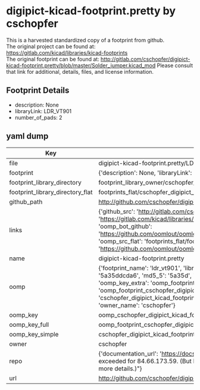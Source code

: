 # digipict-kicad-footprint.pretty by cschopfer  
This is a harvested standardized copy of a footprint from github.  
The original project can be found at:  
https://gitlab.com/kicad/libraries/kicad-footprints  
The original footprint can be found at:
http://gitlab.com/cschopfer/digipict-kicad-footprint.pretty/blob/master/Solder_jumper.kicad_mod
Please consult that link for additional, details, files, and license information.  
## Footprint Details
* description: None  
* libraryLink: LDR_VT901  
* number_of_pads: 2  
## yaml dump  
| Key | Value |  
| --- | --- |  
| file | digipict-kicad-footprint.pretty/LDR_VT901.kicad_mod |  
| footprint | {'description': None, 'libraryLink': 'LDR_VT901', 'number_of_pads': 2} |  
| footprint_library_directory | footprint_library_owner/cschopfer_digipict-kicad-footprint.pretty |  
| footprint_library_directory_flat | footprints_flat/cschopfer_digipict_kicad_footprint_ldr_vt901/working |  
| github_path | http://github.com/cschopfer/digipict-kicad-footprint.pretty/blob/master/LDR_VT901.kicad_mod |  
| links | {'github_src': 'http://gitlab.com/cschopfer/digipict-kicad-footprint.pretty/blob/master/Solder_jumper.kicad_mod', 'github_src_repo': 'https://gitlab.com/kicad/libraries/kicad-footprints', 'oomp_bot': 'footprints/cschopfer_digipict_kicad_footprint_ldr_vt901/working', 'oomp_bot_github': 'https://github.com/oomlout/oomlout_oomp_footprint_bot/tree/main/footprints/cschopfer_digipict_kicad_footprint_ldr_vt901/working', 'oomp_src_flat': 'footprints_flat/footprints_flat/cschopfer_digipict_kicad_footprint_ldr_vt901/working', 'oomp_src_flat_github': 'https://github.com/oomlout/oomlout_oomp_footprint_src/tree/main/footprints_flat/cschopfer_digipict_kicad_footprint_ldr_vt901/working'} |  
| name | digipict-kicad-footprint.pretty |  
| oomp | {'footprint_name': 'ldr_vt901', 'library_name': 'digipict_kicad_footprint', 'md5': '5a35ddcda671754e2b2850160bf5aa99', 'md5_10': '5a35ddcda6', 'md5_5': '5a35d', 'md5_6': '5a35dd', 'oomp_key': 'oomp_cschopfer_digipict_kicad_footprint_ldr_vt901', 'oomp_key_extra': 'oomp_footprint_cschopfer_digipict_kicad_footprint_ldr_vt901', 'oomp_key_full': 'oomp_footprint_cschopfer_digipict_kicad_footprint_ldr_vt901_5a35dd', 'oomp_key_simple': 'cschopfer_digipict_kicad_footprint_ldr_vt901', 'original_filename': 'digipict-kicad-footprint.pretty/LDR_VT901.kicad_mod', 'owner_name': 'cschopfer'} |  
| oomp_key | oomp_cschopfer_digipict_kicad_footprint_ldr_vt901 |  
| oomp_key_full | oomp_footprint_cschopfer_digipict_kicad_footprint_ldr_vt901 |  
| oomp_key_simple | cschopfer_digipict_kicad_footprint_ldr_vt901 |  
| owner | cschopfer |  
| repo | {'documentation_url': 'https://docs.github.com/rest/overview/resources-in-the-rest-api#rate-limiting', 'message': "API rate limit exceeded for 84.66.173.59. (But here's the good news: Authenticated requests get a higher rate limit. Check out the documentation for more details.)"} |  
| url | http://github.com/cschopfer/digipict-kicad-footprint.pretty |  


